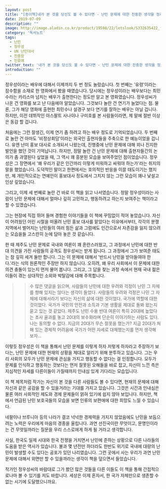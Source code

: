 ```yaml
---
layout: post
title: "[종이책]내가 본 것을 당신도 볼 수 있다면 - 난민 문제에 대한 진중한 생각을 정리한 책"
date: 2019-07-09
description: ""
image: http://image.aladin.co.kr/product/19598/22/letslook/S332635422_f.jpg
category: '독서노트'
tags: 
  - 난민
  - 정우성
  - UN 난민대사
  - 진중함
  - 인류애
twitter_text: '내가 본 것을 당신도 볼 수 있다면 - 난민 문제에 대한 진중한 생각을 정리한 책'
introduction: ""
---
```


정우성이라는 배우에 대해서 이제까지 두 번 정도 놀랐습니다.
첫 번째는 '유령'이라는 잠수함을 소재로 한 영화에서 봤을 때였습니다. 당시에는 정우성이라는 배우보다는 최민수라는 카리스마 넘치는 배우가 출현한다는 정도만 알고 본 영화였습니다. 정우성씨가 나온 건 영화를 보고 난 다음에야 알았습니다. 그것보다 놀란 건 연기가 늘었다는 점. 물론, 그가 해당 영화에 출현한 최민수나 설경구 보다 연기를 잘하는 배우는 아닐 겁니다. 하지만, 이전 데뷔작인 아스팔트 사나이나 구미호를 본 사람들이라면, 제 말에 절반 이상은 동감 할 겁니다.

처음에는 그런 잘생긴, 이제 연기 좀 하려고 하는 배우 정도로 기억되었습니다. 두 번째로 놀란 건 아마도 '비정상회담'이라는 외국인 출현자들을 주축으로 한 예능이었을 겁니다. 유엔 난미 홍보 대사로 소개되서 나왔는데, 진행중에 난민 문제에 대해 꾀나 진지한 발언을 했던 것이 기억납니다. 하지만, 정말 놀란 건 난민 문제에 대해 출현자들간의 논의가 좀 과열된다 싶었을 때, 그 역시 꽤 흥분된 모습을 보여주었던 점이었습니다. 정우성은 그 장면에서 '왜 우리가 같은 인간까리 이렇게 미워하고 싸워야 하는가'라는 취지의 말을 했었습니다. 도덕적인 말이고 한편에서는 호의적인 반응을 이끌 태도이기는 했지만, 제 개인적으로는 연예인이 홍보대사 정도에서 그치지 않는 그런 모습이 꽤나 낯설고 인상 깊었습니다.

그리고, 이제 세 번째로 놀란 건 바로 이 책을 읽고 나서였습니다.
정말 정우성이라는 사람이 난민 문제에 대해서 얼마나 깊히 고민하고, 행동하려고 하는지 보여주는 책이라고 할 수 있겠습니다.

그는 현장에 직접 뛰어 들며 경험한 이야기들을 이 책에 꾸밈없이 적어 놓았습니다. 자신이 어려웠던 어린 시절을 떠올려 난민 홍보 대사를 맡았다는 이유에서부터, 각각의 분쟁 지역에서 벌어지는 난민들의 여러 힘든 삶과 그럼에도 인간으로서 자존감을 잃지 않으려는 모습을들 고스란히 눈에 담아 놓은 것 같습니다.

한 때 제주도 난민 문제로 국내와 여론이 꽤 혼란스러웠고, 그 과정에서 난민에 대한 반대 의견을 가진 사람들의 공격도 정우성씨는 받게 됩니다. 그 과정에서 그가 보여준 태도는 참 깊히 세겨 둘만 합니다. 그는 이 문제에 대해서 '반드시 난민을 받아들여야 한다.'라는 식의 원론적인 주장만 하지 않습니다. 오히려, 왜 우리 사회에서 이 문제에 대한 의견 충돌이 있는지 먼저 물어 봅니다. 그리고, 그 답을 찾는 과정 속에서 현재 국내 젊은이들이 겪는 상대적인 소외와 박탈감에 대해 주목합니다.

>> 수 많은 댓글을 읽으며, 사람들의 난민에 대한 우려와 걱정이 난민 그 자체를 향해 있지는 않다는 생각이 들었다. 사람들의 우려와 걱정은 나민 그 자체에 대해서라기 보다는 자신의 삶에 대한 것이었다. 국가에 역할에 대한 것이었다. 국가가 국민의 안전과 소득과 기본 생활을 제대로 돌봐 왔는지 묻고 있는 것 같았다. 제주도 난민 수용 반대 여론이 특히 20대에 높았다는 조사 굘과를 놓고 20대의 보수화라며 단순히 이야기하는 사람도 있다. 나는 동의할 수 없다. 지금의 20대가 무슨 잘못을 했는가? 지금 20대가 처해 있는 경제적 어려움에 국가가 어떤 자세로 대체했는지를 먼저 생각해 보자...

이렇듯 정우성은 이 책을 통해서 난민 문제를 이렇게 하자 저렇게 하자라고 주장하기 보다는, 난민 문제에 대한 현재의 상황을 제대로 알리기 위해 분투하고 있습니다. 그는 우리 사회의 모두가 난민 문제에 관심을 가지고 행동할 수 없다는 걸 인정합니다. 모두가 문제를 인식하고 행동하는 것보다는 먼저 잘못된 오해들을 바로 잡고, 자신이 느낀 측은지심적인 자세를 다른이들이 가질때까지 인내심 있게 기다리는 모습입니다.

이 책 제목처럼 작가는 자신이 본 것을 다른 사람들도 볼 수 있다면, 현재의 문제에 대해 자신과 같은 공감을 할 수 있을거라는 기대를 가지고 있습니다. 그것은 시간과 인내심은 물론 여러 사회적인 제도와 경제 문제들이 얽혀 있기에 쉽지 않아 보입니다. 하지만, 책에서 언급된 난민 보호국들의 모습을 보면 인류의 보편애에 대한 희망도 느낄 수 있습니다.

네팔이나 브루니아 등의 나라가 결코 넉넉한 경제력을 가지지 않았음에도 난민을 보듬으려는 노력은 우리에게 마음의 경종을 울립니다. 과연 선진국이란 무엇이고, 문명인이라는 건 무엇일까라는 질문을 우리 스스로에게 하게 될 거라고 생각합니다.

사실, 한국도 일제 시대와 한국 전쟁을 거치면서 난민에 준하는 상황으로 다른 나라들의 도움을 받은 역사가 있습니다. 불과 몇 년전만 하더라도 한반도 위기로 국내에 대량의 난민이 발생할 수도 있다는 공포가 있던 나리였습니다. 그런 곳에서 사는 우리가 과연 난민 문제에 대해서 외면만 할 수 있을까라는 생각이 책을 덮으면서 들었습니다.

작가인 정우성씨의 바람대로 그가 봤던 많은 것들을 다른 이들도 이 책을 통해 간접적으로나마 볼 수 있기를 저도 바랍니다. 세상은 이제 혼자서, 한 국가 자체만으로 생존할 수 없는 시기에 도달했으니까요.